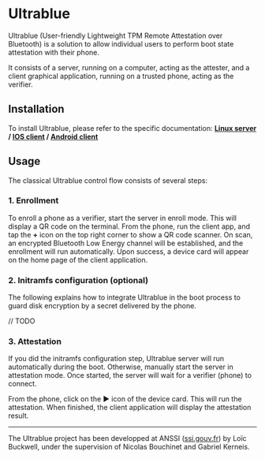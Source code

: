 # Ultrablue
Ultrablue (User-friendly Lightweight TPM Remote Attestation over Bluetooth) is a solution to allow individual users to perform boot state attestation with their phone.


It consists of a server, running on a computer, acting as the attester, and a client graphical application, running on a trusted phone, acting as the verifier.

## Installation
To install Ultrablue, please refer to the specific documentation:
**[Linux server](https://github.com/ANSSI-FR/ultrablue/tree/dev/server) / [IOS client](https://github.com/ANSSI-FR/ultrablue/tree/dev/clients/ios) / [Android client](https://github.com/ANSSI-FR/ultrablue/tree/dev/clients/android)**
## Usage
The classical Ultrablue control flow consists of several steps:

### 1. Enrollment
To enroll a phone as a verifier, start the server in enroll mode. This will display a QR code on the terminal. From the phone, run the client app, and tap the **+** icon on the top right corner to show a QR code scanner. On scan, an encrypted Bluetooth Low Energy channel will be established, and the enrollment will run automatically. Upon success, a device card will appear on the home page of the client application.

### 2. Initramfs configuration (optional)
The following explains how to integrate Ultrablue in the boot process to guard disk encryption by a secret delivered by the phone.


// TODO

### 3. Attestation
If you did the initramfs configuration step, Ultrablue server will run automatically during the boot. Otherwise, manually start the server in attestation mode. Once started, the server will wait for a verifier (phone) to connect.


From the phone, click on the **▶️** icon of the device card. This will run the attestation. When finished, the client application will display the attestation result.

---
The Ultrablue project has been developped at ANSSI ([ssi.gouv.fr](http://ssi.gouv.fr)) by Loïc Buckwell, under the supervision of Nicolas Bouchinet and Gabriel Kerneis.


